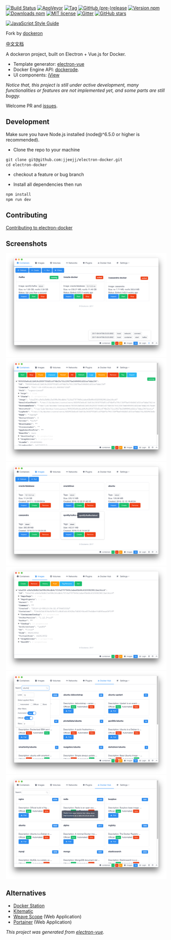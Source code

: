[![Build Status](https://travis-ci.org/dockeron/dockeron.svg?branch=master)](https://travis-ci.org/dockeron/dockeron)
[![AppVeyor](https://img.shields.io/appveyor/ci/gruntjs/grunt.svg)](https://ci.appveyor.com/project/fluency03/dockeron)
[![Tag](https://img.shields.io/github/tag/dockeron/dockeron.svg)](https://github.com/dockeron/dockeron/tags)
[![GitHub (pre-)release](https://img.shields.io/github/release/dockeron/dockeron/all.svg)](https://github.com/dockeron/dockeron/releases)
[![Version npm](https://img.shields.io/npm/v/dockeron.svg)](https://www.npmjs.com/package/dockeron)
[![Downloads npm](https://img.shields.io/npm/dt/dockeron.svg)](https://www.npmjs.com/package/dockeron)
[![MIT license](https://img.shields.io/npm/l/dockeron.svg)](https://opensource.org/licenses/MIT)
[![Gitter](https://img.shields.io/gitter/room/nwjs/nw.js.svg)](https://gitter.im/dockeron-project)
[![GitHub stars](https://img.shields.io/github/stars/dockeron/dockeron.svg?style=social&label=Star)](https://github.com/dockeron/dockeron)

[![JavaScript Style Guide](https://cdn.rawgit.com/feross/standard/master/badge.svg)](https://github.com/feross/standard)

Fork by [dockeron](https://github.com/dockeron/dockeron)

[中文文档](./README_CN.md)

A dockeron project, built on Electron + Vue.js for Docker.
  - Template generator: [electron-vue](https://github.com/SimulatedGREG/electron-vue)
  - Docker Engine API: [dockerode](https://github.com/apocas/dockerode).
  - UI components: [iView](https://github.com/iview/iview)

*Notice that, this project is still under active development, many functionalities or features are not implemented yet, and some parts are still buggy.*

Welcome PR and [issues](https://github.com/jjeejj/electron-docker/issues/new).

## Development

Make sure you have Node.js installed (node@^6.5.0 or higher is recommended).

- Clone the repo to your machine
```
git clone git@github.com:jjeejj/electron-docker.git
cd electron-docker
```

- checkout a feature or bug branch

- Install all dependencies then run

```
npm install
npm run dev
```

## Contributing

[Contributing to electron-docker](./CONTRIBUTING.md)

## Screenshots


![](./docs/dockeron-screenshot1.png)
![](./docs/dockeron-screenshot2.png)
![](./docs/dockeron-screenshot3.png)
![](./docs/dockeron-screenshot4.png)
![](./docs/dockeron-screenshot5.png)
![](./docs/dockeron-screenshot6.png)


## Alternatives

- [Docker Station](https://dockstation.io/)
- [Kitematic](https://kitematic.com/)
- [Weave Scope](https://github.com/weaveworks/scope) (Web Application)
- [Portainer](https://github.com/portainer/portainer) (Web Application)


*This project was generated from [electron-vue](https://github.com/SimulatedGREG/electron-vue).*
